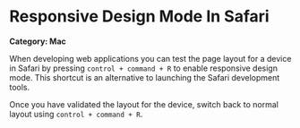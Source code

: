 # Responsive Design Mode In Safari

__Category: Mac__

When developing web applications you can test the page layout for a device in Safari by pressing `control + command + R` to enable responsive design mode. This shortcut is an alternative to launching the Safari development tools.

Once you have validated the layout for the device, switch back to normal layout using `control + command + R`.
